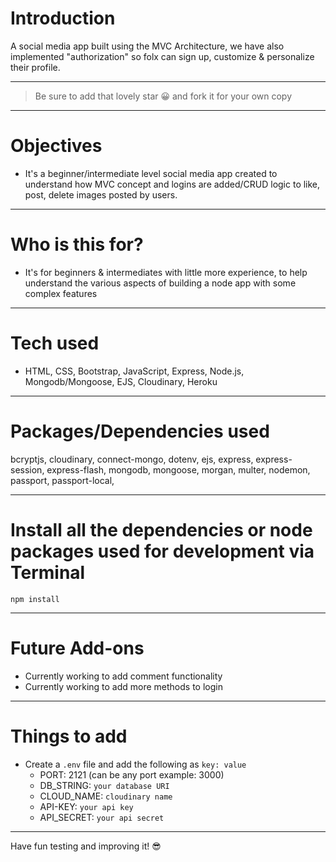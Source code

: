 # Introduction

A social media app built using the MVC Architecture, we have also implemented "authorization" so folx can sign up, customize & personalize their profile.

---

> Be sure to add that lovely star 😀 and fork it for your own copy

---

# Objectives

- It's a beginner/intermediate level social media app created to understand how MVC concept and logins are added/CRUD logic to like, post, delete images posted by users.

---

# Who is this for? 

- It's for beginners & intermediates with little more experience, to help understand the various aspects of building a node app with some complex features

---

# Tech used 

- HTML, CSS, Bootstrap, JavaScript, Express, Node.js, Mongodb/Mongoose, EJS, Cloudinary, Heroku

---

# Packages/Dependencies used 

bcryptjs, cloudinary, connect-mongo, dotenv, ejs, express, express-session, express-flash, mongodb, mongoose, morgan, multer, nodemon, passport, passport-local, 

---

# Install all the dependencies or node packages used for development via Terminal

`npm install` 

---

# Future Add-ons
- Currently working to add comment functionality
- Currently working to add more methods to login
---

# Things to add

- Create a `.env` file and add the following as `key: value` 
  - PORT: 2121 (can be any port example: 3000) 
  - DB_STRING: `your database URI` 
  - CLOUD_NAME: `cloudinary name` 
  - API-KEY: `your api key` 
  - API_SECRET: `your api secret` 
 ---
 
 Have fun testing and improving it! 😎


